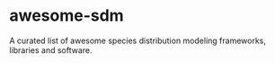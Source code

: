 # awesome-sdm
A curated list of awesome species distribution modeling frameworks, libraries and software.
